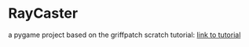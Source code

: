 # RayCaster

a pygame project based on the griffpatch scratch tutorial:
[link to tutorial](https://www.youtube.com/watch?v=M1c5TcdITVs)
